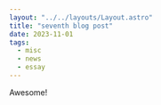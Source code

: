 ```yaml
---
layout: "../../layouts/Layout.astro"
title: "seventh blog post"
date: 2023-11-01
tags:
  - misc
  - news
  - essay
---
```


Awesome!
